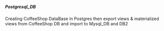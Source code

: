 ##### Postgresql_DB
Creating CoffeeShop DataBase in Postgres then export views &amp; materialized views from CoffeeShop DB and import to Mysql_DB and DB2


